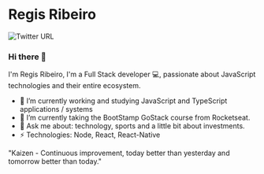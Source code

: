 # Regis Ribeiro
![Twitter URL](https://img.shields.io/twitter/url?label=RegisRibeiro&logo=linkedin&style=social&url=https://www.linkedin.com/in/regis-ribeiro-427a4149/)


### Hi there 👋

<!--
**regisgomesr/regisgomesr** is a ✨ _special_ ✨ repository because its `README.md` (this file) appears on your GitHub profile.

Here are some ideas to get you started:

- 🔭 I’m currently working on ...
- 🌱 I’m currently learning ...
- 👯 I’m looking to collaborate on ...
- 🤔 I’m looking for help with ...
- 💬 Ask me about ...
- 📫 How to reach me: ...
- 😄 Pronouns: ...
- ⚡ Fun fact: ...
-->
I'm Regis Ribeiro, I'm a Full Stack developer 💻, passionate about JavaScript technologies and their entire ecosystem.

- 🔭 I’m currently working and studying JavaScript and TypeScript applications / systems
- 🌱 I’m currently taking the BootStamp GoStack course from Rocketseat.
- 💬 Ask me about: technology, sports and a little bit about investments.
- ⚡ Technologies: Node, React, React-Native

"Kaizen - Continuous improvement, today better than yesterday and tomorrow better than today."
